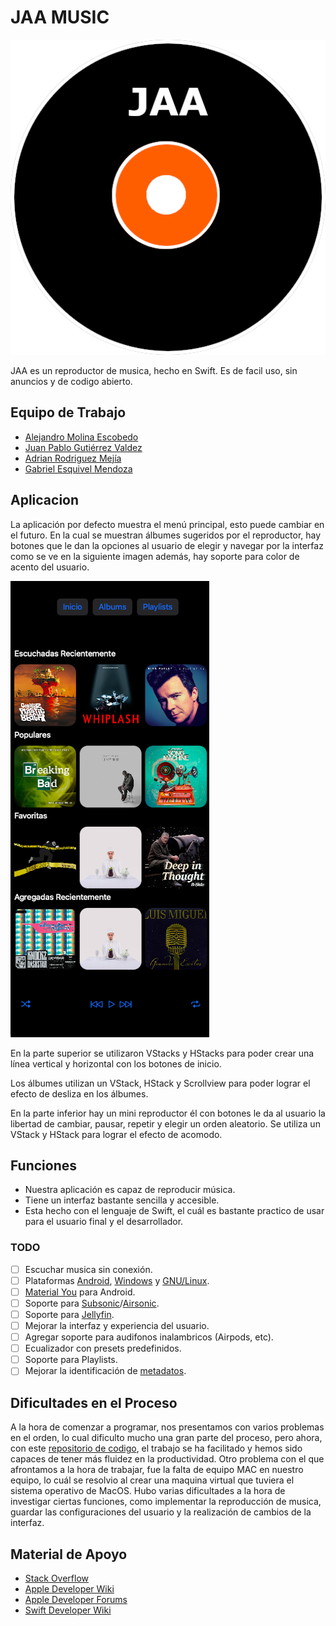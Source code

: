 # JAA MUSIC

![logo](newlogo.png)

JAA es un reproductor de musica, hecho en Swift. Es de facil uso, sin anuncios y de codigo abierto.

## Equipo de Trabajo

- [Alejandro Molina Escobedo](https://github.com/amolinae06)
- [Juan Pablo Gutiérrez Valdez](https://github.com/Guti24)
- [Adrian Rodriguez Mejía](https://github.com/A-drianr06)
- [Gabriel Esquivel Mendoza](https://github.com/gabo123)

## Aplicacion

La aplicación por defecto muestra el menú principal, esto puede cambiar en el futuro. En la cual se muestran álbumes sugeridos por el reproductor, hay botones que le dan la opciones al usuario de elegir y navegar por la interfaz como se ve en la siguiente imagen además, hay soporte para color de acento del usuario.

![app](app.png)

En la parte superior se utilizaron VStacks y HStacks para poder crear una línea vertical y horizontal con los botones de inicio.

Los álbumes utilizan un VStack, HStack y Scrollview para poder lograr el efecto de desliza en los álbumes.

En la parte inferior hay un mini reproductor él con botones le da al usuario la libertad de cambiar, pausar, repetir y elegir un orden aleatorio. Se utiliza un VStack y HStack para lograr el efecto de acomodo.

## Funciones

- Nuestra aplicación es capaz de reproducir música.
- Tiene un interfaz bastante sencilla y accesible.
- Esta hecho con el lenguaje de Swift, el cuál es bastante practico de usar para el usuario final y el desarrollador.

### TODO

- [ ] Escuchar musica sin conexión.
- [ ] Plataformas [Android](https://es.wikipedia.org/wiki/Android), [Windows](https://es.wikipedia.org/wiki/Microsoft_Windows) y [GNU/Linux](https://es.wikipedia.org/wiki/GNU/Linux).
- [ ] [Material You](https://material.io/blog/announcing-material-you) para Android.
- [ ] Soporte para [Subsonic](http://www.subsonic.org/pages/index.jsp)/[Airsonic](https://airsonic.github.io/).
- [ ] Soporte para [Jellyfin](https://jellyfin.org/).
- [ ] Mejorar la interfaz y experiencia del usuario.
- [ ] Agregar soporte para audifonos inalambricos (Airpods, etc).
- [ ] Ecualizador con presets predefinidos.
- [ ] Soporte para Playlists.
- [ ] Mejorar la identificación de [metadatos](https://es.wikipedia.org/wiki/Metadatos).

## Dificultades en el Proceso

A la hora de comenzar a programar, nos presentamos con varios problemas en el orden, lo cual dificulto mucho una gran parte del proceso, pero ahora, con este [repositorio de codigo](https://github.com/JAAIsenberg/JAA), el trabajo se ha facilitado y hemos sido capaces de tener más fluidez en la productividad. Otro problema con el que afrontamos a la hora de trabajar, fue la falta de equipo MAC en nuestro equipo, lo cuál se resolvio al crear una maquina virtual que tuviera el sistema operativo de MacOS. Hubo varias dificultades a la hora de investigar ciertas funciones, como implementar la reproducción de musica, guardar las configuraciones del usuario y la realización de cambios de la interfaz.

## Material de Apoyo

- [Stack Overflow](https://stackoverflow.com/)
- [Apple Developer Wiki](https://developer.apple.com/swift-playgrounds/)
- [Apple Developer Forums](https://developer.apple.com/forums/)
- [Swift Developer Wiki](https://docs.swift.org/swift-book/)
